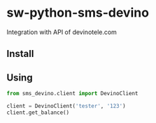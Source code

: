 # sw-python-sms-devino
Integration with API of devinotele.com

## Install

## Using
```python
from sms_devino.client import DevinoClient

client = DevinoClient('tester', '123')
client.get_balance()
```